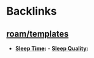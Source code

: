 
# Backlinks
## [roam/templates](<roam/templates.md>)
- **[Sleep Time](<Sleep Time.md>):**
                - **[Sleep Quality](<Sleep Quality.md>):**

